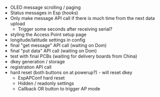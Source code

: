 - OLED message scrolling / paging
- Status messages in Esp (hooks)
- Only make message API call if there is much time from the next data upload
   - Trigger some seconds after receiving serial?
- styling the Access Point setup page
- longitude/latitude settings in config
- final "get message" API call (waiting on Dom)
- final "put data" API call (waiting on Dom)
- test with final PCBs (waiting for delivery boards from China)
- dkey generation / storage
- registration API call
- hard reset (both buttons on at powerup?) - will reset dkey
   - EspAPConf hard reset
   - Hidden / readonly settings
   - Callback OR button to trigger AP mode
